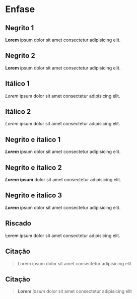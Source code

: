 # Enfase

## Negrito 1

**Lorem** ipsum dolor sit amet consectetur adipisicing elit.

## Negrito 2

__Lorem__ ipsum dolor sit amet consectetur adipisicing elit.

## Itálico 1

*Lorem* ipsum dolor sit amet consectetur adipisicing elit.

## Itálico 2

_Lorem_ ipsum dolor sit amet consectetur adipisicing elit.

## Negrito e italico 1

***Lorem*** ipsum dolor sit amet consectetur adipisicing elit.

## Negrito e italico 2

**_Lorem_** __ipsum__ dolor sit amet consectetur adipisicing elit.

## Negrito e italico 3

__*Lorem*__ ipsum dolor sit amet consectetur adipisicing elit.

## Riscado

~~Lorem~~ ipsum dolor sit amet consectetur adipisicing elit.

## Citação

> Lorem ipsum dolor sit amet consectetur adipisicing elit


## Citação

> **Lorem** _ipsum_ dolor sit amet consectetur adipisicing elit
